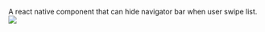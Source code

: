 A react native component that can hide navigator bar when user swipe list.
![](http://ww1.sinaimg.cn/large/56628d96ly1ffj9k63enjg207k0dcn9q.gif)